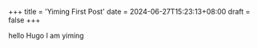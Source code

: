 +++
title = 'Yiming First Post'
date = 2024-06-27T15:23:13+08:00
draft = false
+++

hello Hugo
I am yiming

